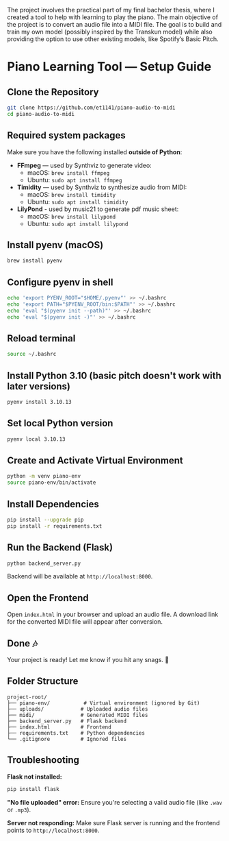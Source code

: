 The project involves the practical part of my final bachelor thesis, where I created a tool to help with learning to play the piano. The main objective of the project is to convert an audio file into a MIDI file. The goal is to build and train my own model (possibly inspired by the Transkun model) while also providing the option to use other existing models, like Spotify’s Basic Pitch.

# Piano Learning Tool — Setup Guide


## Clone the Repository
```bash
git clone https://github.com/et1141/piano-audio-to-midi
cd piano-audio-to-midi
```

## Required system packages


Make sure you have the following installed **outside of Python**:
- **FFmpeg** — used by Synthviz to generate video:
  - macOS: `brew install ffmpeg`
  - Ubuntu: `sudo apt install ffmpeg`
- **Timidity** — used by Synthviz to synthesize audio from MIDI:
  - macOS: `brew install timidity`
  - Ubuntu: `sudo apt install timidity`
- **LilyPond** - used by music21 to generate pdf music sheet:
  - macOS: `brew install lilypond`
  - Ubuntu: `sudo apt install lilypond`
## Install pyenv (macOS)
```bash
brew install pyenv
```

## Configure pyenv in shell
```bash
echo 'export PYENV_ROOT="$HOME/.pyenv"' >> ~/.bashrc
echo 'export PATH="$PYENV_ROOT/bin:$PATH"' >> ~/.bashrc
echo 'eval "$(pyenv init --path)"' >> ~/.bashrc
echo 'eval "$(pyenv init -)"' >> ~/.bashrc
```

## Reload terminal
```bash
source ~/.bashrc
```

## Install Python 3.10 (basic pitch doesn't work with later versions)

```bash
pyenv install 3.10.13
```

## Set local Python version
```bash
pyenv local 3.10.13
```

## Create and Activate Virtual Environment
```bash
python -m venv piano-env
source piano-env/bin/activate
```

## Install Dependencies
```bash
pip install --upgrade pip
pip install -r requirements.txt
```

## Run the Backend (Flask)
```bash
python backend_server.py
```
Backend will be available at `http://localhost:8000`.

## Open the Frontend
Open `index.html` in your browser and upload an audio file. A download link for the converted MIDI file will appear after conversion.

## Done 🎶
Your project is ready! Let me know if you hit any snags. 🚀


## Folder Structure
```
project-root/
├── piano-env/           # Virtual environment (ignored by Git)
├── uploads/            # Uploaded audio files
├── midi/               # Generated MIDI files
├── backend_server.py   # Flask backend
├── index.html          # Frontend
├── requirements.txt    # Python dependencies
└── .gitignore          # Ignored files
```

## Troubleshooting
**Flask not installed:**
```bash
pip install flask
```

**"No file uploaded" error:**
Ensure you're selecting a valid audio file (like `.wav` or `.mp3`).

**Server not responding:**
Make sure Flask server is running and the frontend points to `http://localhost:8000`.

